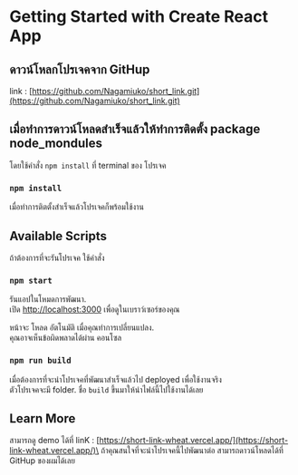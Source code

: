 # Getting Started with Create React App

## ดาวน์โหลกโปรเจคจาก GitHup  

link : [https://github.com/Nagamiuko/short_link.git](https://github.com/Nagamiuko/short_link.git) 

## เมื่อทำการดาวน์โหลดสำเร็จแล้วให้ทำการติดตั้ง package node_mondules 

โดยใช้คำสั่ง `npm install` ที่ terminal ของ โปรเจค

### `npm install`

เมื่อทำการติตตั้งสำเร็จแล้วโปรเจคก็พร้อมใช้งาน

## Available Scripts

ถ้าต้องการที่จะรันโปรเจค ใช้คำสั่ง

### `npm start`

รันแอปในโหมดการพัฒนา.\
เปิด [http://localhost:3000](http://localhost:3000) เพื่อดูในเบราว์เซอร์ของคุณ

หน้าจะ โหลด อัตโนมัติ เมื่อคุณทำการเปลี่ยนแปลง.\
คุณอาจเห็นข้อผิดพลาดได้ผ่าน คอนโซล

### `npm run build`

เมื่อต้องการที่จะนำโปรเจคที่พัฒนาสำเร็จแล้วไป deployed เพื่อใช้งานจริง\
ตัวโปรเจคจะมี folder. ชื่อ `build` ขึ้นมาให้นำไฟล์นี้ไปใช้งานได้เลย


## Learn More

สามารถดู demo ได้ที่ linK : [https://short-link-wheat.vercel.app/](https://short-link-wheat.vercel.app/)\
ถ้าคุณสนใจที่จะนำโปรเจคนี้ไปพัฒนาต่อ สามารถดาวน์โหลดได้ที่ GitHup ของผมได้เลย 

